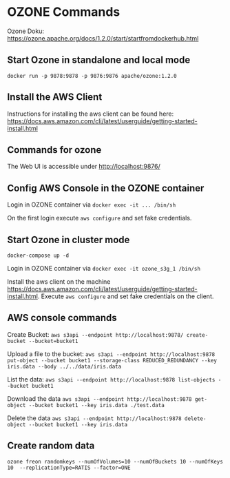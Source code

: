 # OZONE Commands

Ozone Doku: <https://ozone.apache.org/docs/1.2.0/start/startfromdockerhub.html>

## Start Ozone in standalone and local mode

`docker run -p 9878:9878 -p 9876:9876 apache/ozone:1.2.0`

## Install the AWS Client

Instructions for installing the aws client can be found here: <https://docs.aws.amazon.com/cli/latest/userguide/getting-started-install.html>

## Commands for ozone

The Web UI is accessible under <http://localhost:9876/>

## Config AWS Console in the OZONE container

Login in OZONE container via `docker exec -it ... /bin/sh`

On the first login execute `aws configure` and set fake credentials.

## Start Ozone in cluster mode

`docker-compose up -d`

Login in OZONE container via `docker exec -it ozone_s3g_1 /bin/sh`

Install the aws client on the machine <https://docs.aws.amazon.com/cli/latest/userguide/getting-started-install.html>.
Execute `aws configure` and set fake credentials on the client. 

## AWS console commands

Create Bucket: `aws s3api --endpoint http://localhost:9878/ create-bucket --bucket=bucket1`

Upload a file to the bucket: `aws s3api --endpoint http://localhost:9878 put-object --bucket bucket1 --storage-class REDUCED_REDUNDANCY --key iris.data --body ../../data/iris.data`

List the data: `aws s3api --endpoint http://localhost:9878 list-objects --bucket bucket1`

Download the data `aws s3api --endpoint http://localhost:9878 get-object --bucket bucket1 --key iris.data ./test.data`

Delete the data `aws s3api --endpoint http://localhost:9878 delete-object --bucket bucket1 --key iris.data`

## Create random data

`ozone freon randomkeys --numOfVolumes=10 --numOfBuckets 10 --numOfKeys 10  --replicationType=RATIS --factor=ONE`
